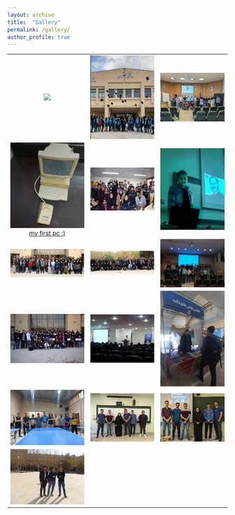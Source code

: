 ```yaml
---
layout: archive
title:  "Gallery"
permalink: /gallery/
author_profile: true
---
```


<script async src="https://www.googletagmanager.com/gtag/js?id=G-WM192RPMWR"></script>
<script>
  window.dataLayer = window.dataLayer || [];
  function gtag(){dataLayer.push(arguments);}
  gtag('js', new Date());

  gtag('config', 'G-WM192RPMWR');
</script>
 

|         |       |       | 
|:-------:|:-----:|:-----:|
|   ![](/images/gallery/graduate1.jpg) |  ![](/images/gallery/graduate2.png) |  ![](/images/gallery/seminar_assaeedi.jpg)|
|![](/images/gallery/pc.png) [my first pc :)]( )|![](/images/gallery/3.jpg)|![](/images/gallery/8.jpg)|
|   ![](/images/gallery/5.png) | ![](/images/gallery/6.png) |   ![](/images/gallery/7.jpg) |
|   ![](/images/gallery/2.jpg) |  ![](/images/gallery/20.jpg) |  ![](/images/gallery/9.jpg)|
|   ![](/images/gallery/pingpong4.jpg) |  ![](/images/gallery/shamee.jpg) |  ![](/images/gallery/karimi.jpg)|
|   ![](/images/gallery/1.jpg) |  ![]() |  ![]()|


<!-- 
|  ![](/images/gallery/1.JPG)  | ![](/images/gallery/3.jpg) |    |
|   ![](/images/gallery/5.png) | ![](/images/gallery/6.png) |   ![](/images/gallery/8.jpg) |
|   ![](/images/gallery/2.jpg) | ![](/images/gallery/7.jpg) |   ![](/images/gallery/9.jpg) | -->

